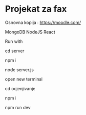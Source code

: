# Projekat za fax

Osnovna kopija : https://moodle.com/

MongoDB
NodeJS
React


Run with

cd server

npm i

node server.js

open new terminal 

cd ocjenjivanje

npm i

npm run dev
